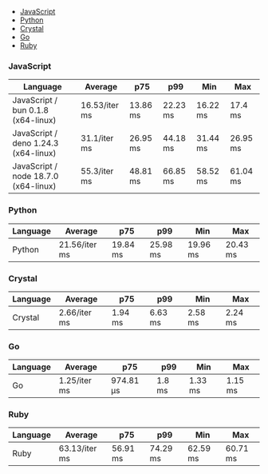 - [JavaScript](#console-javascript)
- [Python](#console-python)
- [Crystal](#console-crystal)
- [Go](#console-go)
- [Ruby](#console-ruby)

### <a name="console-javascript">JavaScript</a>

| Language                             | Average       | p75      | p99      | Min      | Max      |
| ------------------------------------ | ------------- | -------- | -------- | -------- | -------- |
| JavaScript / bun 0.1.8 (x64-linux)   | 16.53/iter ms | 13.86 ms | 22.23 ms | 16.22 ms | 17.4 ms  |
| JavaScript / deno 1.24.3 (x64-linux) | 31.1/iter ms  | 26.95 ms | 44.18 ms | 31.44 ms | 26.95 ms |
| JavaScript / node 18.7.0 (x64-linux) | 55.3/iter ms  | 48.81 ms | 66.85 ms | 58.52 ms | 61.04 ms |

### <a name="console-python">Python</a>

| Language | Average       | p75      | p99      | Min      | Max      |
| -------- | ------------- | -------- | -------- | -------- | -------- |
| Python   | 21.56/iter ms | 19.84 ms | 25.98 ms | 19.96 ms | 20.43 ms |

### <a name="console-crystal">Crystal</a>

| Language | Average      | p75     | p99     | Min     | Max     |
| -------- | ------------ | ------- | ------- | ------- | ------- |
| Crystal  | 2.66/iter ms | 1.94 ms | 6.63 ms | 2.58 ms | 2.24 ms |

### <a name="console-go">Go</a>

| Language | Average      | p75       | p99    | Min     | Max     |
| -------- | ------------ | --------- | ------ | ------- | ------- |
| Go       | 1.25/iter ms | 974.81 µs | 1.8 ms | 1.33 ms | 1.15 ms |

### <a name="console-ruby">Ruby</a>

| Language | Average       | p75      | p99      | Min      | Max      |
| -------- | ------------- | -------- | -------- | -------- | -------- |
| Ruby     | 63.13/iter ms | 56.91 ms | 74.29 ms | 62.59 ms | 60.71 ms |

